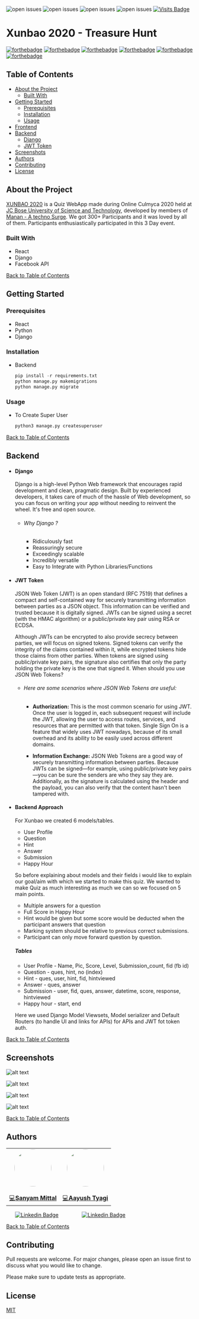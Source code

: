 ![open issues](https://img.shields.io/github/issues/Manan-YMCA/xunbao-2020)
![open issues](https://img.shields.io/github/forks/Manan-YMCA/xunbao-2020)
![open issues](https://img.shields.io/github/stars/Manan-YMCA/xunbao-2020)
![open issues](https://img.shields.io/github/contributors/Manan-YMCA/xunbao-2020)
[![Visits Badge](https://badges.pufler.dev/visits/Manan-YMCA/xunbao-2020)](https://badges.pufler.dev)

# Xunbao 2020 - Treasure Hunt
[![forthebadge](https://forthebadge.com/images/badges/built-with-love.svg)](https://forthebadge.com) [![forthebadge](https://forthebadge.com/images/badges/made-with-javascript.svg)](https://forthebadge.com) [![forthebadge](https://forthebadge.com/images/badges/made-with-python.svg)](https://forthebadge.com) [![forthebadge](https://forthebadge.com/images/badges/uses-html.svg)](https://forthebadge.com) [![forthebadge](https://forthebadge.com/images/badges/uses-css.svg)](https://forthebadge.com) [![forthebadge](https://forthebadge.com/images/badges/uses-js.svg)](https://forthebadge.com)


## Table of Contents

* [About the Project](#about-the-project)
  * [Built With](#built-with)
* [Getting Started](#getting-started)
  * [Prerequisites](#prerequisites)
  * [Installation](#installation)
  * [Usage](#usage)
* [Frontend](#frontend)
* [Backend](#backend)
    * [Django](#django)
    * [JWT Token](#jwt-token)
* [Screenshots](#screenshots)
* [Authors](#authors)
* [Contributing](#contributing)
* [License](#license)

## About the Project
[XUNBAO 2020](https://xunbao.elementsculmyca.com/) is a Quiz WebApp made during Online Culmyca 2020 held at [JC Bose University of Science and Technology](https://jcboseust.ac.in/), developed by members of [Manan - A techno Surge](https://manantechnosurge.com/). We got 300+ Participants and it was loved by all of them. Participants enthusiastically participated in this 3 Day event.
 
### Built With
*   React
*   Django
*   Facebook API

[Back to Table of Contents](#table-of-contents)

## Getting Started
### Prerequisites

* React
* Python
* Django


### Installation

* Backend

    ```Python
    pip install -r requirements.txt
    python manage.py makemigrations
    python manage.py migrate
    ```

### Usage

* To Create Super User

    ``` python
    python3 manage.py createsuperuser
    ```
[Back to Table of Contents](#table-of-contents)
## Backend

* #### Django 
    Django is a high-level Python Web framework that encourages rapid development and clean, pragmatic design. Built by experienced developers, it takes care of much of the hassle of Web development, so you can focus on writing your app without needing to reinvent the wheel. It's free and open source.
    
    * ###### Why Django ?
        *  Ridiculously fast
        *  Reassuringly secure
        *  Exceedingly scalable
        *  Incredibly versatile
        *  Easy to Integrate with Python Libraries/Functions
        
* #### JWT Token
    JSON Web Token (JWT) is an open standard (RFC 7519) that defines a compact and self-contained way for securely transmitting information between parties as a JSON object. This information can be verified and trusted because it is digitally signed. JWTs can be signed using a secret (with the HMAC algorithm) or a public/private key pair using RSA or ECDSA.

    Although JWTs can be encrypted to also provide secrecy between parties, we will focus on signed tokens. Signed tokens can verify the integrity of the claims contained within it, while encrypted tokens hide those claims from other parties. When tokens are signed using public/private key pairs, the signature also certifies that only the party holding the private key is the one that signed it.
    When should you use JSON Web Tokens?

    * ###### Here are some scenarios where JSON Web Tokens are useful:

        * <b>Authorization:</b> This is the most common scenario for using JWT. Once the user is logged in, each subsequent request will include the JWT, allowing the user to access routes, services, and resources that are permitted with that token. Single Sign On is a feature that widely uses JWT nowadays, because of its small overhead and its ability to be easily used across different domains.

        * <b>Information Exchange:</b> JSON Web Tokens are a good way of securely transmitting information between parties. Because JWTs can be signed—for example, using public/private key pairs—you can be sure the senders are who they say they are. Additionally, as the signature is calculated using the header and the payload, you can also verify that the content hasn't been tampered with.

* #### Backend Approach
    For Xunbao we created 6 models/tables.

    * User Profile
    * Question
    * Hint
    * Answer
    * Submission
    * Happy Hour

    So before explaining about models and their fields i would like to explain our goal/aim with which we started to make this quiz. We wanted to make Quiz as much interesting as much we can so we focused on 5 main points.
    * Multiple answers for a question
    * Full Score in Happy Hour
    * Hint would be given but some score would be deducted when the participant answers that question
    * Marking system should be relative to previous correct submissions.
    * Participant can only move forward question by question.
    
    ##### Tables
    * User Profile - Name, Pic, Score, Level, Submission_count, fid (fb id)
    * Question - ques, hint, no (index)
    * Hint - ques, user, hint, fid, hintviewed
    * Answer - ques, answer
    * Submission - user, fid, ques, answer, datetime, score, response, hintviewed
    * Happy hour - start, end
    
    Here we used Django Model Viewsets, Model serializer and Default Routers (to handle UI and links for APIs) for APIs and JWT fot token auth.
    


[Back to Table of Contents](#table-of-contents)
## Screenshots

![alt text](https://github.com/Manan-YMCA/xunbao-2020/blob/master/Screenshot/home%20page.PNG?raw=True)

![alt text](https://github.com/Manan-YMCA/xunbao-2020/blob/master/Screenshot/developers.PNG?raw=True)

![alt text](https://github.com/Manan-YMCA/xunbao-2020/blob/master/Screenshot/leaderboard.PNG?raw=True)

![alt text](https://github.com/Manan-YMCA/xunbao-2020/blob/master/Screenshot/question%20page.PNG?raw=True)

[Back to Table of Contents](#table-of-contents)
## Authors
<table>
  <tr>
    <td align="center">
        <a href="https://github.com/sanyam1992000/">
            <img src="https://avatars2.githubusercontent.com/u/44235818?s=460&u=ace44cdd2bd36f9d187041adfe6565049275d77d&v=4" width="100px;" alt="" style="border-radius:50%;" /><br />
        </a>
        <br><a href="https://github.com/Manan-YMCA/xunbao-2020/commits?author=sanyam1992000" title="Code">💻<b>Sanyam Mittal</b></a>
    </td>    
    <td align="center">
        <a href="https://github.com/aayushme/">
            <img src="https://avatars2.githubusercontent.com/u/44281902?s=400&u=e943101b7644437b9acd95c05ef99406e71dcd68&v=4" width="100px;" alt="" style="border-radius:50%;" /><br />
        </a>
            <br><a href="https://github.com/Manan-YMCA/xunbao-2020/commits?author=aayushme" title="Code">💻<b>Aayush Tyagi</b></a>
    </td>
  </tr>
</table>

&nbsp;&nbsp;&nbsp;&nbsp;&nbsp;&nbsp;[![Linkedin Badge](https://img.shields.io/badge/-Sanyam_Mittal-blue?style=flat-square&logo=Linkedin&logoColor=white&link=https://www.linkedin.com/in/sanyam1992000/)](https://www.linkedin.com/in/sanyam1992000/)
&nbsp;&nbsp;&nbsp;&nbsp;&nbsp;&nbsp;&nbsp;&nbsp;&nbsp;&nbsp;&nbsp;&nbsp;&nbsp;&nbsp;&nbsp;[![Linkedin Badge](https://img.shields.io/badge/-Aayush_Tyagi-blue?style=flat-square&logo=Linkedin&logoColor=white&link=https://www.linkedin.com/in/aayush-tyagi-30a293185//)](https://www.linkedin.com/in/aayush-tyagi-30a293185//)

[Back to Table of Contents](#table-of-contents)

## Contributing
Pull requests are welcome. For major changes, please open an issue first to discuss what you would like to change.

Please make sure to update tests as appropriate.

## License
[MIT](https://choosealicense.com/licenses/mit/)